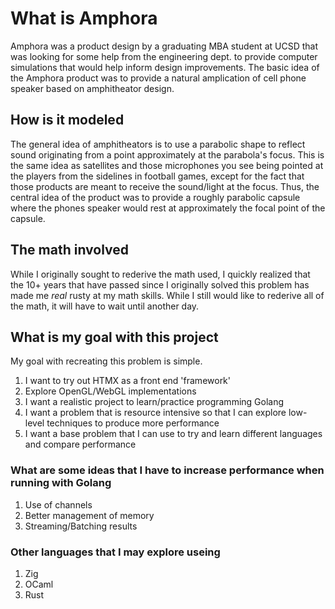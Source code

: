 # What is Amphora
Amphora was a product design by a graduating MBA student at UCSD that was looking for some help from the engineering dept. to provide computer simulations that would help inform design improvements. The basic idea of the Amphora product was to provide a natural amplication of cell phone speaker based on amphitheator design. 

## How is it modeled
The general idea of amphitheators is to use a parabolic shape to reflect sound originating from a point approximately at the parabola's focus. This is the same idea as satellites and those microphones you see being pointed at the players from the sidelines in football games, except for the fact that those products are meant to receive the sound/light at the focus. Thus, the central idea of the product was to provide a roughly parabolic capsule where the phones speaker would rest at approximately the focal point of the capsule. 

## The math involved
While I originally sought to rederive the math used, I quickly realized that the 10+ years that have passed since I originally solved this problem has made me *real* rusty at my math skills. While I still would like to rederive all of the math, it will have to wait until another day.


## What is my goal with this project
My goal with recreating this problem is simple.
1. I want to try out HTMX as a front end 'framework'
2. Explore OpenGL/WebGL implementations
3. I want a realistic project to learn/practice programming Golang
4. I want a problem that is resource intensive so that I can explore low-level techniques to produce more performance
5. I want a base problem that I can use to try and learn different languages and compare performance

### What are some ideas that I have to increase performance when running with Golang
1. Use of channels
2. Better management of memory
3. Streaming/Batching results

### Other languages that I may explore useing
1. Zig
2. OCaml
3. Rust
